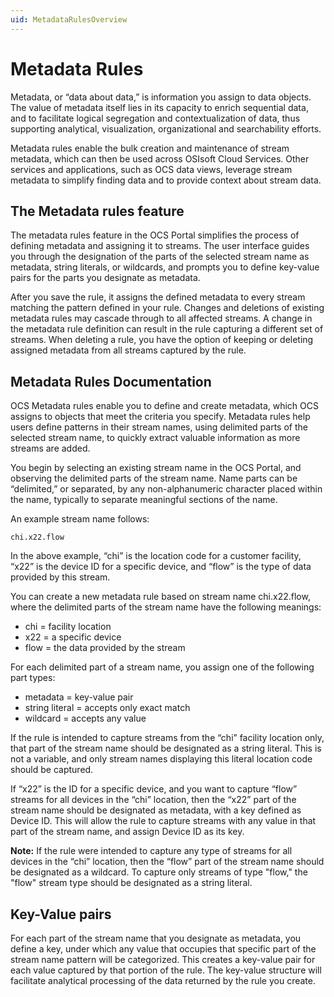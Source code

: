 ```yaml
---
uid: MetadataRulesOverview
---
```


# Metadata Rules

Metadata, or “data about data,” is information you assign to data objects.  The value of metadata itself lies in its capacity to enrich sequential data, and to facilitate logical segregation and contextualization of data, thus supporting analytical, visualization, organizational and searchability efforts. 

Metadata rules enable the bulk creation and maintenance of stream metadata, which can then be used across OSIsoft Cloud Services. Other services and applications, such as OCS data views, leverage stream metadata to simplify finding data and to provide context about stream data.

## The Metadata rules feature
The metadata rules feature in the OCS Portal simplifies the process of defining metadata and assigning it to streams.  The user interface guides you through the designation of the parts of the selected stream name as metadata, string literals, or wildcards, and prompts you to define key-value pairs for the parts you designate as metadata.

After you save the rule, it assigns the defined metadata to every stream matching the pattern defined in your rule. Changes and deletions of existing metadata rules may cascade through to all affected streams.  A change in the metadata rule definition can result in the rule capturing a different set of streams. When deleting a rule, you have the option of keeping or deleting assigned metadata from all streams captured by the rule.

## Metadata Rules Documentation
OCS Metadata rules enable you to define and create metadata, which OCS assigns to objects that meet the criteria you specify. Metadata rules help users define patterns in their stream names, using delimited parts of the selected stream name, to quickly extract valuable information as more streams are added. 

You begin by selecting an existing stream name in the OCS Portal, and observing the delimited parts of the stream name.  Name parts can be “delimited,” or separated, by any non-alphanumeric character placed within the name, typically to separate meaningful sections of the name.  

An example stream name follows:

```
chi.x22.flow
```

In the above example, “chi” is the location code for a customer facility, “x22” is the device ID for a specific device, and “flow” is the type of data provided by this stream.

You can create a new metadata rule based on stream name chi.x22.flow, where the delimited parts of the stream name have the following meanings:

- chi = facility location
- x22 = a specific device
- flow = the data provided by the stream

For each delimited part of a stream name, you assign one of the following part types:

- metadata = key-value pair
- string literal = accepts only exact match
- wildcard = accepts any value

If the rule is intended to capture streams from the “chi” facility location only, that part of the stream name should be designated as a string literal.  This is not a variable, and only stream names displaying this literal location code should be captured.

If “x22” is the ID for a specific device, and you want to capture “flow” streams for all devices in the “chi” location, then the “x22” part of the stream name should be designated as metadata, with a key defined as Device ID.  This will allow the rule to capture streams with any value in that part of the stream name, and assign Device ID as its key.

**Note:**	If the rule were intended to capture any type of streams for all devices in the “chi” location, then the “flow” part of the stream name should be designated as a wildcard.  To capture only streams of type "flow," the "flow" stream type should be designated as a string literal.

## Key-Value pairs
For each part of the stream name that you designate as metadata, you define a key, under which any value that occupies that specific part of the stream name pattern will be categorized. This creates a key-value pair for each value captured by that portion of the rule.  The key-value structure will facilitate analytical processing of the data returned by the rule you create. 
